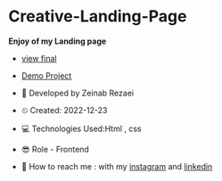 # Creative-Landing-Page

**Enjoy of my Landing page**

- [view final](https://user-images.githubusercontent.com/121185931/209402887-cc14c78d-da0d-4b2f-8c69-62fbb0122b85.png)

- [Demo Project](https://zeinab-rezaei-web.github.io/Image-Hover-Effect/)

- 👩 Developed by Zeinab Rezaei

- ⏲ Created: 2022-12-23

- 💻 Technologies Used:Html , css 

- 😎 Role - Frontend

- 🔗 How to reach me : with my [instagram](https://www.instagram.com/zeinab.rezaei.web) and [linkedin](https://www.linkedin.com/in/zeinab-rezaei-web)
